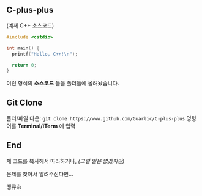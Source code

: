 ## C-plus-plus
(예제 C++ 소스코드)
```c++
#include <cstdio>

int main() {
  printf("Hello, C++!\n");
  
  return 0;
}
```

이런 형식의 **소스코드** 들을 폴더들에 올려놨습니다.
## Git Clone
폴더/파일 다운: ```git clone https://www.github.com/Guarlic/C-plus-plus``` 명령어를 **Terminal/iTerm** 에 입력
## End
제 코드를 복사해서 따라하거나, *(그럴 일은 없겠지만)*

문제를 찾아서 알려주신다면...

땡큐👍
